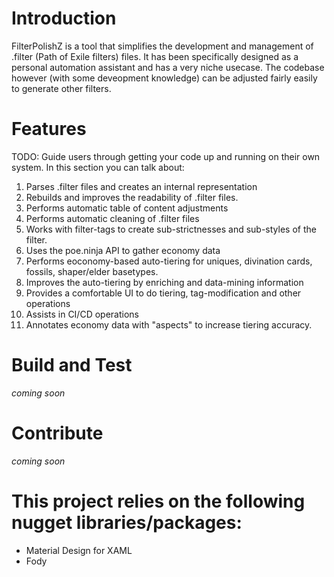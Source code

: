 # Introduction 
FilterPolishZ is a tool that simplifies the development and management of .filter (Path of Exile filters) files. It has been specifically designed as a personal automation assistant and has a very niche usecase. The codebase however (with some deveopment knowledge) can be adjusted fairly easily to generate other filters.

# Features
TODO: Guide users through getting your code up and running on their own system. In this section you can talk about:
1.	Parses .filter files and creates an internal representation
2.  Rebuilds and improves the readability of .filter files.
3.	Performs automatic table of content adjustments
4.	Performs automatic cleaning of .filter files
5.  Works with filter-tags to create sub-strictnesses and sub-styles of the filter.
6.  Uses the poe.ninja API to gather economy data
7.  Performs eoconomy-based auto-tiering for uniques, divination cards, fossils, shaper/elder basetypes.
8.  Improves the auto-tiering by enriching and data-mining information
9.  Provides a comfortable UI to do tiering, tag-modification and other operations
10. Assists in CI/CD operations
11. Annotates economy data with "aspects" to increase tiering accuracy.

# Build and Test
*coming soon*

# Contribute
*coming soon*

# This project relies on the following nugget libraries/packages:

- Material Design for XAML
- Fody
